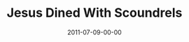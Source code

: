 ---
layout: message
category: message
series: "Jesus: The Greatest Show on Earth"
title: "Jesus Dined With Scoundrels"
date: 2011-07-09-00-00
message_id: 682
audio: "http://s3.amazonaws.com/crossroads-media/messages/audio/greatestshow04.mp3"
audio-duration: "45:58"
program: "http://s3.amazonaws.com/crossroads-media/documents/07_09-10_11Program.pdf"
description: "Brian Wells talks about about how Jesus redefined God."
video: "http://s3.amazonaws.com/crossroads-media/messages/video/greatestshow04.mp4"
video-duration: "46:04"
yt-embed-url: "//www.youtube.com/embed/oo8AicXO2nA"
video-image: "http://s3.amazonaws.com/crossroads-media/images/greatestshow04_still.jpg"
tag: 
 - wells
 - prodigal-son
 - forgiveness
 - grace
 - program
explicit: false
---